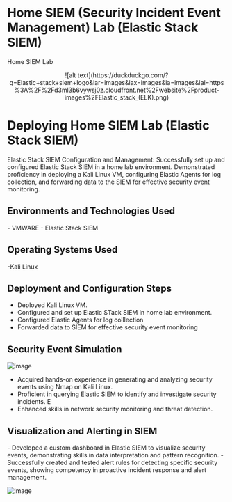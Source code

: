 # Home SIEM (Security Incident Event Management) Lab (Elastic Stack SIEM)
Home SIEM Lab

<p align="center">
![alt text](https://duckduckgo.com/?q=Elastic+stack+siem+logo&iar=images&iax=images&ia=images&iai=https%3A%2F%2Fd3ml3b6vywsj0z.cloudfront.net%2Fwebsite%2Fproduct-images%2FElastic_stack_(ELK).png)
</p>

<h1>Deploying Home SIEM Lab (Elastic Stack SIEM)</h1>
Elastic Stack SIEM Configuration and Management: Successfully set up and configured Elastic Stack SIEM in a home lab environment. Demonstrated proficiency in deploying a Kali Linux VM, configuring Elastic Agents for log collection, and forwarding data to the SIEM for effective security event monitoring.<br />


<h2>Environments and Technologies Used</h2>
- VMWARE
- Elastic Stack SIEM



<h2>Operating Systems Used </h2>

-Kali Linux 

<h2>Deployment and Configuration Steps</h2>

- Deployed Kali Linux VM.
- Configured and set up Elastic STack SIEM in home lab environment.
- Configured Elastic Agents for log colllection
- Forwarded data to SIEM for effective security event monitoring


<h2>Security Event Simulation</h2>


![image](https://github.com/user-attachments/assets/4634da49-64d2-4762-aefa-69d17519c84f)

- Acquired hands-on experience in generating and analyzing security events using Nmap on Kali Linux. 
- Proficient in querying Elastic SIEM to identify and investigate security incidents. E
- Enhanced skills in network security monitoring and threat detection.

<h2>Visualization and Alerting in SIEM</h2>
- Developed a custom dashboard in Elastic SIEM to visualize security events, demonstrating skills in data interpretation and pattern recognition.
- Successfully created and tested alert rules for detecting specific security events, showing competency in proactive incident response and alert management. 

![image](https://github.com/user-attachments/assets/b67ef7c8-3dbc-4ed9-9523-6fa87af73e26)




